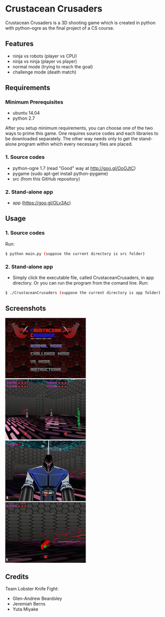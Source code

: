 # Crustacean Crusaders
Crustacean Crusaders is a 3D shooting game which is created in python with python-ogre as the final project of a CS course. 

## Features
* ninja vs robots (player vs CPU)
* ninja vs ninja (player vs player)
* normal mode (trying to reach the goal)
* challenge mode (death match)

## Requirements
### Minimum Prerequisites
* ubuntu 14.04 
* python 2.7 

After you setup minimum requirements, you can choose one of the two ways to prime this game. One requires source codes and each libraries to be downloaded separately. The other way needs only to get the stand-alone program within which every necessary files are placed.

### 1. Source codes
* python-ogre 1.7 (read "Good" way at http://goo.gl/OoOJtC)
* pygame (sudo apt-get install python-pygame)
* src (from this GitHub repository)

### 2. Stand-alone app
* app (https://goo.gl/OLv3Ac)

## Usage
### 1. Source codes
Run:  
```bash
$ python main.py (suppose the current directory is src folder)
```
### 2. Stand-alone app
* Simply click the executable file, called CrustaceanCrusaders, in app directory. Or you can run the program from the comand line.
Run:  
```bash
$ ./CrustaceanCrusaders (suppose the current directory is app folder)
```

## Screenshots
![Alt menu](/screenshots/screenshot1.png "Menu")
![Alt vs mode](/screenshots/screenshot2.png "VS mode")
![Alt menu](/screenshots/screenshot3.png "Robot")
![Alt vs mode](/screenshots/screenshot4.png "Item")

## Credits
Team Lobster Knife Fight:
* Glen-Andrew Beardsley
* Jeremiah Berns
* Yuta Miyake
